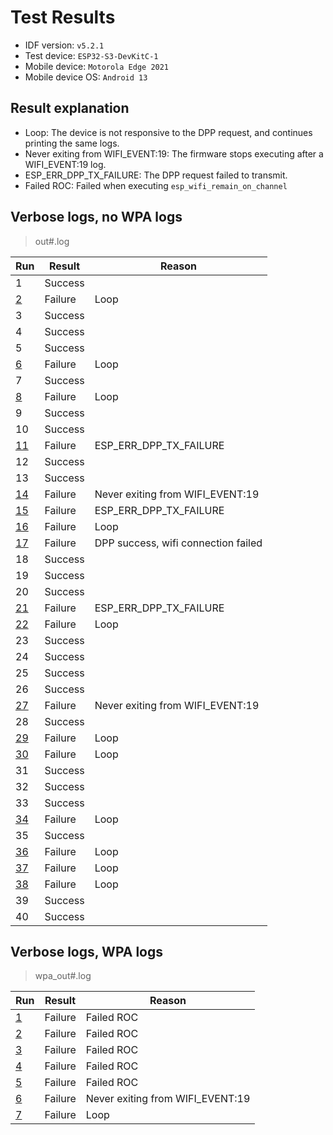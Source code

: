 # Test Results

- IDF version: `v5.2.1`
- Test device: `ESP32-S3-DevKitC-1`
- Mobile device: `Motorola Edge 2021`
- Mobile device OS: `Android 13`

## Result explanation

- Loop: The device is not responsive to the DPP request, and continues printing the same logs.
- Never exiting from WIFI_EVENT:19: The firmware stops executing after a WIFI_EVENT:19 log.
- ESP_ERR_DPP_TX_FAILURE: The DPP request failed to transmit.
- Failed ROC: Failed when executing `esp_wifi_remain_on_channel`

## Verbose logs, no WPA logs

> out#.log

| Run                | Result  | Reason                              |
| ------------------ | ------- | ----------------------------------- |
| 1                  | Success |                                     |
| [2](./out2.log)    | Failure | Loop                                |
| 3                  | Success |                                     |
| 4                  | Success |                                     |
| 5                  | Success |                                     |
| [6](./out6.log)    | Failure | Loop                                |
| 7                  | Success |                                     |
| [8](./out8.log)    | Failure | Loop                                |
| 9                  | Success |                                     |
| 10                 | Success |                                     |
| [11](./out11.log)  | Failure | ESP_ERR_DPP_TX_FAILURE              |
| 12                 | Success |                                     |
| 13                 | Success |                                     |
| [14](./out14.log)  | Failure | Never exiting from WIFI_EVENT:19    |
| [15](./out15.log)  | Failure | ESP_ERR_DPP_TX_FAILURE              |
| [16](./out16.log)  | Failure | Loop                                |
| [17](./out17.log)  | Failure | DPP success, wifi connection failed |
| 18                 | Success |                                     |
| 19                 | Success |                                     |
| 20                 | Success |                                     |
| [21](./out21.log)  | Failure | ESP_ERR_DPP_TX_FAILURE              |
| [22](./out22.log)  | Failure | Loop                                |
| 23                 | Success |                                     |
| 24                 | Success |                                     |
| 25                 | Success |                                     |
| 26                 | Success |                                     |
| [27](./out27.log)  | Failure | Never exiting from WIFI_EVENT:19    |
| 28                 | Success |                                     |
| [29](./out29.log)  | Failure | Loop                                |
| [30](./out30.log)  | Failure | Loop                                |
| 31                 | Success |                                     |
| 32                 | Success |                                     |
| 33                 | Success |                                     |
| [34](./out34.log)  | Failure | Loop                                |
| 35                 | Success |                                     |
| [36](./out36.log)  | Failure | Loop                                |
| [37](./out37.log)  | Failure | Loop                                |
| [38](./out38.log)  | Failure | Loop                                |
| 39                 | Success |                                     |
| 40                 | Success |                                     |

## Verbose logs, WPA logs

> wpa_out#.log

| Run                   | Result  | Reason                           |
| --------------------- | ------- | -------------------------------- |
| [1](./wpa_out1.log)   | Failure | Failed ROC                       |
| [2](./wpa_out2.log)   | Failure | Failed ROC                       |
| [3](./wpa_out3.log)   | Failure | Failed ROC                       |
| [4](./wpa_out4.log)   | Failure | Failed ROC                       |
| [5](./wpa_out5.log)   | Failure | Failed ROC                       |
| [6](./wpa_out6.log)   | Failure | Never exiting from WIFI_EVENT:19 |
| [7](./wpa_out7.log)   | Failure | Loop                             |
